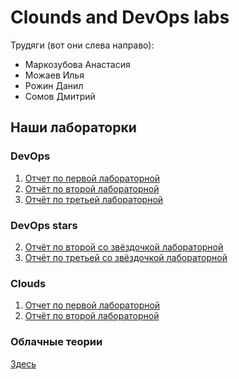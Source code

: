 # Clounds and DevOps labs
Трудяги (вот они слева направо):
* Маркозубова Анастасия
* Можаев Илья
* Рожин Данил
* Сомов Дмитрий
## Наши лабораторки
### DevOps
1. [Отчет по первой лабораторной](DevOps%20-%20LAB%201/README.md)
2. [Отчёт по второй лабораторной](DevOps%20-%20LAB%202/README.md)
3. [Отчёт по третьей лабораторной](DevOps%20-%20LAB%203/Readme.md)
### DevOps stars
2. [Отчёт по второй со звёздочкой лабораторной](DevOps%20-%20LAB%20*2*/README.md)
3. [Отчёт по третьей со звёздочкой лабораторной](DevOps%20-%20LAB%20*3*/Readme.md)
### Clouds
1. [Отчет по первой лабораторной](Clouds%20-%20Lab%201/README.md)
2. [Отчёт по второй лабораторной](Clouds%20-%20Lab%202/README.md)
### Облачные теории
[Здесь](Теория)
